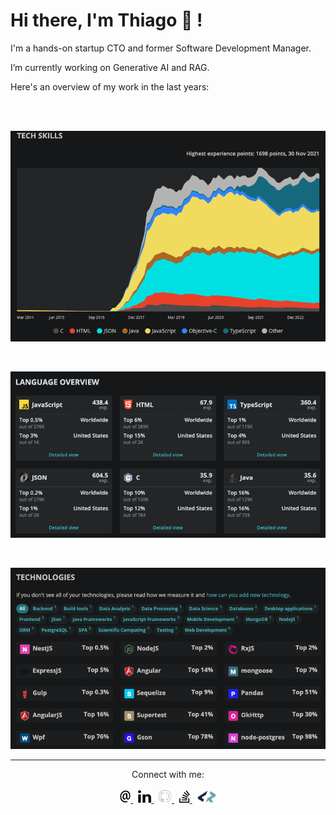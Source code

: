 # Hi there, I'm Thiago 👋 !

I'm a hands-on startup CTO and former Software Development Manager.

I’m currently working on Generative AI and RAG.

Here's an overview of my work in the last years:

<br />
<br />

<p align="center">
  <img src="https://github.com/TMarafon/TMarafon/blob/main/img/tech-skills.png?raw=true" alt="CodersRank"/>
</p>

<br />

<p align="center">
  <img src="https://github.com/TMarafon/TMarafon/blob/main/img/languages.jpg?raw=true" alt="CodersRank"/>
</p>

<br />

<p align="center">
  <img src="https://github.com/TMarafon/TMarafon/blob/main/img/tech-cloud.png?raw=true" alt="CodersRank"/>
</p>

---

<div align="center">
    Connect with me:
</div>

<br />

<div align="center">
    <a href="mailto:tmarafon@gmail.com">
        <img src="https://github.com/TMarafon/TMarafon/blob/main/icons/email.svg" height="20" alt="">
    </a>
    &nbsp;
    <a href="https://www.linkedin.com/in/thiagomarafon/">
        <img src="https://github.com/TMarafon/TMarafon/blob/main/icons/linkedin.svg" height="20" alt="">
    </a>
    &nbsp;
    <a href="https://github.com/tmarafon">
        <img src="https://github.com/TMarafon/TMarafon/blob/main/icons/github.jpg" height="20" alt="">
    </a>
    &nbsp;
    <a href="https://stackoverflow.com/users/9004490/marafon-thiago">
        <img src="https://github.com/TMarafon/TMarafon/blob/main/icons/stackoverflow.svg" height="20" alt="">
    </a>
    &nbsp;
    <a href="https://profile.codersrank.io/user/tmarafon/">
        <img src="https://github.com/TMarafon/TMarafon/blob/main/icons/codersrank.svg" height="20" alt="">
    </a>
</div>
